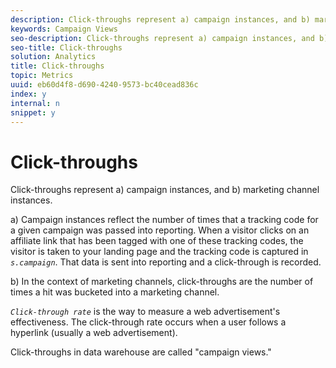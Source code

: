 ```yaml
---
description: Click-throughs represent a) campaign instances, and b) marketing channel instances.
keywords: Campaign Views
seo-description: Click-throughs represent a) campaign instances, and b) marketing channel instances.
seo-title: Click-throughs
solution: Analytics
title: Click-throughs
topic: Metrics
uuid: eb60d4f8-d690-4240-9573-bc40cead836c
index: y
internal: n
snippet: y
---
```


# Click-throughs

Click-throughs represent a) campaign instances, and b) marketing channel instances.

a) Campaign instances reflect the number of times that a tracking code for a given campaign was passed into reporting. When a visitor clicks on an affiliate link that has been tagged with one of these tracking codes, the visitor is taken to your landing page and the tracking code is captured in *`s.campaign`*. That data is sent into reporting and a click-through is recorded.

b) In the context of marketing channels, click-throughs are the number of times a hit was bucketed into a marketing channel.

*`Click-through rate`* is the way to measure a web advertisement's effectiveness. The click-through rate occurs when a user follows a hyperlink (usually a web advertisement).

Click-throughs in data warehouse are called "campaign views." 
